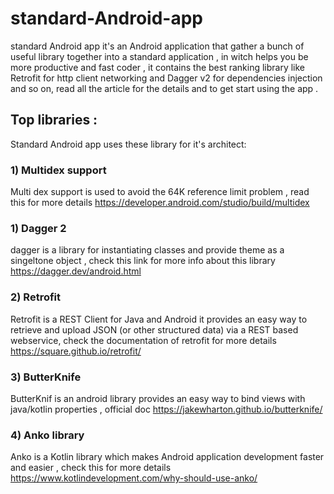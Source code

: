 # standard-Android-app
standard Android app it's an Android application that gather a bunch of useful library together into a standard application , in witch helps you be more productive and fast coder , it contains the best ranking library like Retrofit for http client networking and Dagger v2 for dependencies injection and so on, read all the article for the details and to get start using the app .

## Top libraries :
Standard Android app uses these library for it's architect:

### 1) Multidex support
Multi dex support is used to avoid the 64K reference limit problem , read this for more details https://developer.android.com/studio/build/multidex

### 1) Dagger 2
dagger is a library for instantiating classes and provide theme as a singeltone object , check this link for more info about this library 
https://dagger.dev/android.html

### 2) Retrofit
Retrofit is a REST Client for Java and Android it provides an easy way to retrieve and upload JSON (or other structured data) via a REST based webservice, check the documentation of retrofit for more details
https://square.github.io/retrofit/

### 3) ButterKnife
ButterKnif is an android library provides an easy way to bind views with java/kotlin properties , official doc https://jakewharton.github.io/butterknife/

### 4) Anko library 
Anko is a Kotlin library which makes Android application development faster and easier , check this for more details https://www.kotlindevelopment.com/why-should-use-anko/
